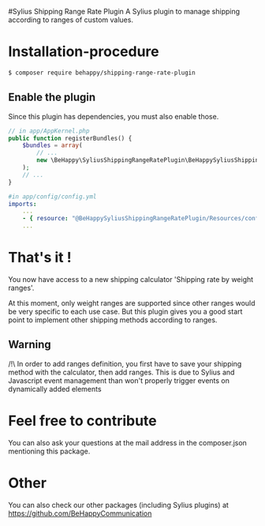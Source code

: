#Sylius Shipping Range Rate Plugin
A Sylius plugin to manage shipping according to ranges of custom values.

# Installation-procedure
```bash
$ composer require behappy/shipping-range-rate-plugin
```

## Enable the plugin
Since this plugin has dependencies, you must also enable those.

```php
// in app/AppKernel.php
public function registerBundles() {
	$bundles = array(
		// ...
        new \BeHappy\SyliusShippingRangeRatePlugin\BeHappySyliusShippingRangeRatePlugin(),
    );
    // ...
}
```

```yaml
#in app/config/config.yml
imports:
    ...
    - { resource: "@BeHappySyliusShippingRangeRatePlugin/Resources/config/config.yml" }
    ...
```

# That's it !
You now have access to a new shipping calculator 'Shipping rate by weight ranges'.

At this moment, only weight ranges are supported since other ranges would be very specific to each use case.
But this plugin gives you a good start point to implement other shipping methods according to ranges.

## Warning
/!\ In order to add ranges definition, you first have to save your shipping method with the calculator, then add ranges. This is due to Sylius and Javascript event management than won't properly trigger events on dynamically added elements

# Feel free to contribute
You can also ask your questions at the mail address in the composer.json mentioning this package.

# Other
You can also check our other packages (including Sylius plugins) at https://github.com/BeHappyCommunication

